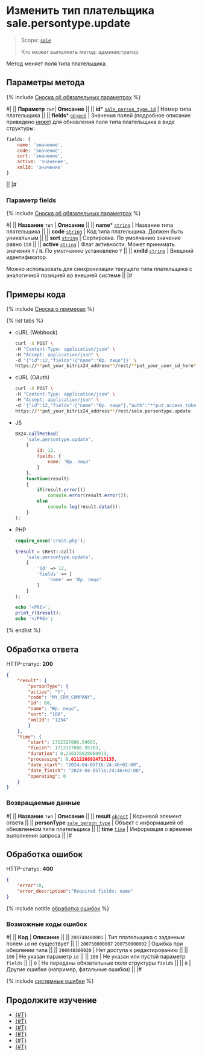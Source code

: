 # Изменить тип плательщика sale.persontype.update

> Scope: [`sale`](../../scopes/permissions.md)
>
> Кто может выполнять метод: администратор

Метод меняет поля типа плательщика.

## Параметры метода

{% include [Сноска об обязательных параметрах](../../../_includes/required.md) %}

#|
|| **Параметр**
`тип`| **Описание** ||
|| **id***
[`sale_person_type.id`](../data-types.md) | Номер типа плательщика ||
|| **fields***
[`object`](../../data-types.md) | Значения полей (подробное описание приведено [ниже](#parametr-fields)) для обновления поля типа плательщика в виде структуры:

```js
fields: {
    name: 'значение',
    code: 'значение',
    sort: 'значение',
    active: 'значение',
    xmlId: 'значение'
}
```

||
|#

### Параметр fields

{% include [Сноска об обязательных параметрах](../../../_includes/required.md) %}

#|
|| **Название**
`тип` | **Описание** ||
|| **name***
[`string`](../../data-types.md) | Название типа плательщика ||
|| **code**
[`string`](../../data-types.md) | Код типа плательщика. Должен быть уникальным ||
|| **sort**
[`string`](../../data-types.md) | Сортировка. По умолчанию значение равно `150` ||
|| **active**
[`string`](../../data-types.md) | Флаг активности. Может принимать значения `Y` / `N`. По умолчанию установлено `Y` ||
|| **xmlId**
[`string`](../../data-types.md) | Внешний идентификатор.

Можно использовать для синхронизации текущего типа плательщика с аналогичной позицией во внешней системе
||
|#

## Примеры кода

{% include [Сноска о примерах](../../../_includes/examples.md) %}

{% list tabs %}

- cURL (Webhook)

    ```bash
    curl -X POST \
    -H "Content-Type: application/json" \
    -H "Accept: application/json" \
    -d '{"id":12,"fields":{"name":"Юр. лицо"}}' \
    https://**put_your_bitrix24_address**/rest/**put_your_user_id_here**/**put_your_webhook_here**/sale.persontype.update
    ```

- cURL (OAuth)

    ```bash
    curl -X POST \
    -H "Content-Type: application/json" \
    -H "Accept: application/json" \
    -d '{"id":12,"fields":{"name":"Юр. лицо"},"auth":"**put_access_token_here**"}' \
    https://**put_your_bitrix24_address**/rest/sale.persontype.update
    ```

- JS

    ```js
    BX24.callMethod(
        'sale.persontype.update', 
        {
            id: 12,
            fields: {
                name: 'Юр. лицо'
            }
        }, 
        function(result)
        {
            if(result.error())
                console.error(result.error());
            else
                console.log(result.data());
        }
    );
    ```


- PHP

    ```php
    require_once('crest.php');

    $result = CRest::call(
        'sale.persontype.update',
        [
            'id' => 12,
            'fields' => [
                'name' => 'Юр. лицо'
            ]
        ]
    );

    echo '<PRE>';
    print_r($result);
    echo '</PRE>';
    ```

{% endlist %}

## Обработка ответа

HTTP-статус: **200**

```json
{
    "result": {
        "personType": {
        "active": "Y",
        "code": "MY_CRM_COMPANY",
        "id": 68,
        "name": "Юр. лицо",
        "sort": "100",
        "xmlId": "1234"
        }
    },
    "time": {
        "start": 1712327086.69665,
        "finish": 1712327086.95303,
        "duration": 0.256376028060913,
        "processing": 0.0112268924713135,
        "date_start": "2024-04-05T16:24:46+02:00",
        "date_finish": "2024-04-05T16:24:46+02:00",
        "operating": 0
    }
}
```

### Возвращаемые данные

#|
|| **Название**
`тип` | **Описание** ||
|| **result**
[`object`](../../data-types.md) | Корневой элемент ответа ||
|| **personType**
[`sale_person_type`](../data-types.md) | Объект с информацией об обновленном типе плательщика ||
|| **time**
[`time`](../data-types.md) | Информация о времени выполнения запроса ||
|#

## Обработка ошибок

HTTP-статус: **400**

```json
{
    "error":0,
    "error_description":"Required fields: name"
}
```

{% include notitle [обработка ошибок](../../../_includes/error-info.md) %}

### Возможные коды ошибок

#|
|| **Код** | **Описание** ||
|| `200740400001` | Тип плательщика с заданным полем `id` не существует ||
|| `200750000007`
`200750000002` | Ошибка при обнолении типа ||
|| `200040300020` | Нет доступа к редактированию ||
|| `100` | Не указан параметр `id` ||
|| `100` | Не указан или пустой параметр `fields` ||
|| `0` | Не переданы обязательные поля структуры `fields` ||
|| `0` | Другие ошибки (например, фатальные ошибки) ||
|#

{% include [системные ошибки](../../../_includes/system-errors.md) %}

## Продолжите изучение 

- [{#T}](./index.md)
- [{#T}](./sale-person-type-add.md)
- [{#T}](./sale-person-type-get.md)
- [{#T}](./sale-person-type-list.md)
- [{#T}](./sale-person-type-delete.md)
- [{#T}](./sale-person-type-get-fields.md)